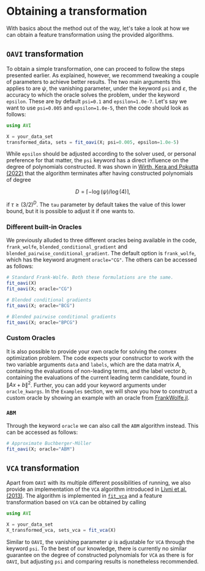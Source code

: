 # Obtaining a transformation
With basics about the method out of the way, let's take a look at how we can obtain a feature transformation using the provided algorithms.

## $\texttt{OAVI}$ transformation
To obtain a simple transformation, one can proceed to follow the steps presented earlier. As explained, however, we recommend tweaking a couple of parameters to achieve better results. The two main arguments this applies to are $\psi$, the vanishing parameter, under the keyword `psi` and $\varepsilon$, the accuracy to which the oracle solves the problem, under the keyword `epsilon`. These are by default `psi=0.1` and `epsilon=1.0e-7`. Let's say we want to use `psi=0.005` and `epsilon=1.0e-5`, then the code should look as follows:
```julia
using AVI

X = your_data_set
transformed_data, sets = fit_oavi(X; psi=0.005, epsilon=1.0e-5)
```
While `epsilon` should be adjusted according to the solver used, or personal preference for that matter, the `psi` keyword has a direct influence on the degree of polynomials constructed. It was shown in [Wirth, Kera and Pokutta (2022)](https://openreview.net/forum?id=3ZPESALKXO) that the algorithm terminates after having constructed polynomials of degree
```math
D = \lceil -\log(\psi)/\log(4) \rceil,
```
if $\tau \ge (3/2)^D$. The `tau` parameter by default takes the value of this lower bound, but it is possible to adjust it if one wants to. 

### Different built-in Oracles
We previously alluded to three different oracles being available in the code, `frank_wolfe`, `blended_conditional_gradient` and `blended_pairwise_conditional_gradient`. The default option is `frank_wolfe`, which has the keyword arugment `oracle="CG"`. The others can be accessed as follows:
```julia
# Standard Frank-Wolfe. Both these formulations are the same.
fit_oavi(X)
fit_oavi(X; oracle="CG")   

# Blended conditional gradients
fit_oavi(X; oracle="BCG")

# Blended pairwise conditional gradients
fit_oavi(X; oracle="BPCG")
```
### Custom Oracles
It is also possible to provide your own oracle for solving the convex optimization problem. The code expects your constructor to work with the two variable arguments `data` and `labels`, which are the data matrix $A$, containing the evaluations of non-leading terms, and the label vector $b$, containing the evaluations of the current leading term candidate, found in $\|Ax + b\|^2$. Further, you can add your keyword arguments under `oracle_kwargs`. In the `Examples` section, we will show you how to construct a custom oracle by showing an example with an oracle from [FrankWolfe.jl](https://github.com/ZIB-IOL/FrankWolfe.jl/tree/master).

### $\texttt{ABM}$ 
Through the keyword `oracle` we can also call the $\texttt{ABM}$ algorithm instead. This can be accessed as follows:
```julia
# Approximate Buchberger-Möller
fit_oavi(X; oracle="ABM")
```

## $\texttt{VCA}$ transformation
Apart from $\texttt{OAVI}$ with its multiple different possibilities of running, we also provide an implementation of the $\texttt{VCA}$ algorithm introduced in [Livni et al. (2013)](https://proceedings.mlr.press/v28/livni13.html). The algorithm is implemented in [`fit_vca`](@ref) and a feature transformation based on $\texttt{VCA}$ can be obtained by calling
```julia
using AVI

X = your_data_set
X_transformed_vca, sets_vca = fit_vca(X)
```
Similar to $\texttt{OAVI}$, the vanishing parameter $\psi$ is adjustable for $\texttt{VCA}$ through the keyword `psi`. To the best of our knowledge, there is currently no similar guarantee on the degree of constructed polynomials for $\texttt{VCA}$ as there is for $\texttt{OAVI}$, but adjusting `psi` and comparing results is nonetheless recommended.
